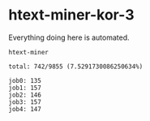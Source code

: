# htext-miner-kor-3

Everything doing here is automated.

```
htext-miner

total: 742/9855 (7.5291730086250634%)

job0: 135
job1: 157
job2: 146
job3: 157
job4: 147
```